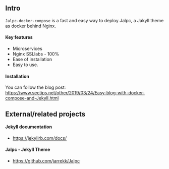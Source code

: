 
## Intro

`Jalpc-docker-compose` is a fast and easy way to deploy Jalpc, a Jakyll theme as docker behind Nginx.

#### Key features

* Microservices
* Nginx SSLlabs - 100%
* Ease of installation
* Easy to use.

#### Installation

You can follow the blog post: https://www.sectips.net/other/2019/03/24/Easy-blog-with-docker-compose-and-Jekyll.html

## External/related projects

#### Jekyll documentation
* https://jekyllrb.com/docs/

#### Jalpc - Jekyll Theme
* https://github.com/jarrekk/Jalpc
